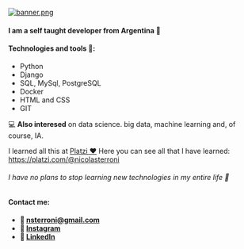 [![banner.png](https://i.postimg.cc/8Cx4x2Sh/banner.png)](https://postimg.cc/94ty7NzM)

#### I am a self taught developer from Argentina 👋

#### Technologies and tools 🔧:
  - Python
  - Django
  - SQL, MySql, PostgreSQL
  - Docker
  - HTML and CSS
  - GIT

  💻 **Also interesed** on data science. big data, machine learning and, of course, IA.

  I learned all this at [Platzi ❤](https://platzi.com/ "Platzi")
  Here you can see all that I have learned: 
  https://platzi.com/@nicolasterroni

###### I have no plans to stop learning new technologies in my entire life 🤗

#### Contact me:
  - **📩 nsterroni@gmail.com**
  - **📸 [Instagram](https://www.instagram.com/nicolasterroni/ "Instagram")**
  - **💼 [LinkedIn](https://www.linkedin.com/in/nicolasterroni/ "LinkedIn")**
